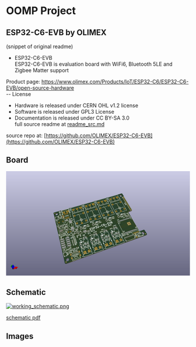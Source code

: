 # OOMP Project  
## ESP32-C6-EVB  by OLIMEX  
  
(snippet of original readme)  
  
- ESP32-C6-EVB  
ESP32-C6-EVB is evaluation board with WiFi6, Bluetooth 5LE and Zigbee Matter support  
  
Product page: https://www.olimex.com/Products/IoT/ESP32-C6/ESP32-C6-EVB/open-source-hardware  
-- License  
* Hardware is released under CERN OHL v1.2 license  
* Software is released under GPL3 License  
* Documentation is released under CC BY-SA 3.0  
  full source readme at [readme_src.md](readme_src.md)  
  
source repo at: [https://github.com/OLIMEX/ESP32-C6-EVB](https://github.com/OLIMEX/ESP32-C6-EVB)  
## Board  
  
[![working_3d.png](working_3d_600.png)](working_3d.png)  
## Schematic  
  
[![working_schematic.png](working_schematic_600.png)](working_schematic.png)  
  
[schematic pdf](working_schematic.pdf)  
## Images  
